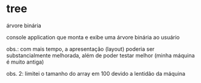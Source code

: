 # tree
árvore binária

console application que monta e exibe uma árvore binária ao usuário

obs.: com mais tempo, a apresentação (layout) poderia ser substancialmente melhorada, além de poder testar melhor (minha máquina é muito antiga) 

obs. 2: limitei o tamanho do array em 100 devido a lentidão da máquina
